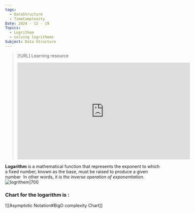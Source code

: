 ```yaml
---
tags:
  - DataStructure
  - TimeComplexity
Date: 2024 - 12 - 19
Topics:
  - Logrithem
  - solving logrithems
Subject: Data Structure
---
```


> [!URL] Learning resource
><iframe width="560" height="315" src="https://www.youtube.com/embed/M4ubFru2O80?si=c8d7wtkn36uTEgss" title="YouTube video player" frameborder="0" allow="accelerometer; autoplay; clipboard-write; encrypted-media; gyroscope; picture-in-picture; web-share" referrerpolicy="strict-origin-when-cross-origin" allowfullscreen></iframe> 

**Logarithm** is a mathematical function that represents the exponent to which a fixed number, known as the base, must be raised to produce a given number
 In other words, *it is the inverse operation of exponentiation*.
 ![logrithem|700](https://media.geeksforgeeks.org/wp-content/uploads/20240611190105/Logarothm.webp)

### Chart for the logarithm is :
![[Asymptotic Notation#BigO complexity Chart]] 